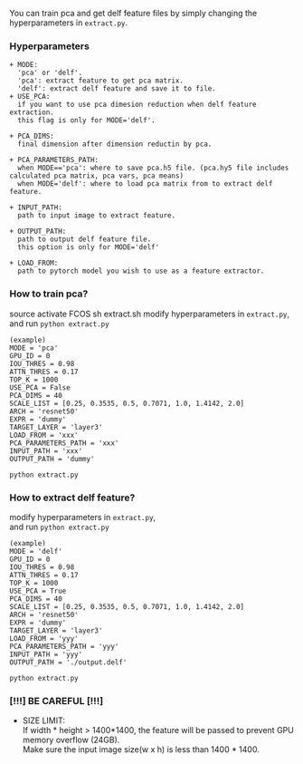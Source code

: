 
You can train pca and get delf feature files by simply changing the hyperparameters in `extract.py`.

### Hyperparameters
~~~
+ MODE:
  'pca' or 'delf'.  
  'pca': extract feature to get pca matrix.   
  'delf': extract delf feature and save it to file.  
+ USE_PCA:  
  if you want to use pca dimesion reduction when delf feature extraction.
  this flag is only for MODE='delf'.
  
+ PCA_DIMS:
  final dimension after dimension reductin by pca.

+ PCA_PARAMETERS_PATH:
  when MODE=='pca': where to save pca.h5 file. (pca.hy5 file includes calculated pca matrix, pca vars, pca means)
  when MODE='delf': where to load pca matrix from to extract delf feature.
  
+ INPUT_PATH:
  path to input image to extract feature.

+ OUTPUT_PATH:
  path to output delf feature file.
  this option is only for MODE='delf'
  
+ LOAD_FROM:
  path to pytorch model you wish to use as a feature extractor.
~~~


### How to train pca?
source activate FCOS
sh extract.sh
modify hyperparameters in `extract.py`,  
and run `python extract.py`

~~~
(example)
MODE = 'pca'
GPU_ID = 0
IOU_THRES = 0.98
ATTN_THRES = 0.17
TOP_K = 1000
USE_PCA = False
PCA_DIMS = 40
SCALE_LIST = [0.25, 0.3535, 0.5, 0.7071, 1.0, 1.4142, 2.0]
ARCH = 'resnet50'
EXPR = 'dummy'
TARGET_LAYER = 'layer3'
LOAD_FROM = 'xxx'
PCA_PARAMETERS_PATH = 'xxx'
INPUT_PATH = 'xxx'
OUTPUT_PATH = 'dummy'

python extract.py
~~~


### How to extract delf feature?
modify hyperparameters in `extract.py`,  
and run `python extract.py`

~~~
(example)
MODE = 'delf'
GPU_ID = 0
IOU_THRES = 0.98
ATTN_THRES = 0.17
TOP_K = 1000
USE_PCA = True
PCA_DIMS = 40
SCALE_LIST = [0.25, 0.3535, 0.5, 0.7071, 1.0, 1.4142, 2.0]
ARCH = 'resnet50'
EXPR = 'dummy'
TARGET_LAYER = 'layer3'
LOAD_FROM = 'yyy'
PCA_PARAMETERS_PATH = 'yyy'
INPUT_PATH = 'yyy'
OUTPUT_PATH = './output.delf'

python extract.py
~~~

### [!!!] BE CAREFUL [!!!]
+ SIZE LIMIT:    
  If width * height > 1400*1400, the feature will be passed to prevent GPU memory overflow (24GB).    
  Make sure the input image size(w x h) is less than 1400 * 1400.  

